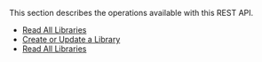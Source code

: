 This section describes the operations available with this REST API.

* [Read All Libraries](#get_collection)
* [Create or Update a Library](#post_library)
* [Read All Libraries](#get_collection)